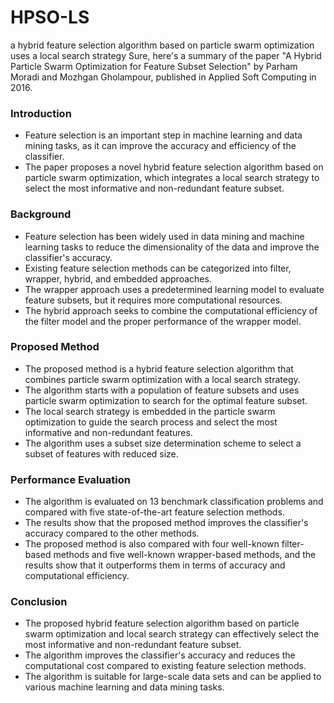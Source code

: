 # HPSO-LS
a hybrid feature selection algorithm based on particle swarm optimization uses a local search strategy
Sure, here's a summary of the paper "A Hybrid Particle Swarm Optimization for Feature Subset Selection" by Parham Moradi and Mozhgan Gholampour, published in Applied Soft Computing in 2016.

### Introduction

* Feature selection is an important step in machine learning and data mining tasks, as it can improve the accuracy and efficiency of the classifier.
* The paper proposes a novel hybrid feature selection algorithm based on particle swarm optimization, which integrates a local search strategy to select the most informative and non-redundant feature subset.

### Background

* Feature selection has been widely used in data mining and machine learning tasks to reduce the dimensionality of the data and improve the classifier's accuracy.
* Existing feature selection methods can be categorized into filter, wrapper, hybrid, and embedded approaches.
* The wrapper approach uses a predetermined learning model to evaluate feature subsets, but it requires more computational resources.
* The hybrid approach seeks to combine the computational efficiency of the filter model and the proper performance of the wrapper model.

### Proposed Method

* The proposed method is a hybrid feature selection algorithm that combines particle swarm optimization with a local search strategy.
* The algorithm starts with a population of feature subsets and uses particle swarm optimization to search for the optimal feature subset.
* The local search strategy is embedded in the particle swarm optimization to guide the search process and select the most informative and non-redundant features.
* The algorithm uses a subset size determination scheme to select a subset of features with reduced size.

### Performance Evaluation

* The algorithm is evaluated on 13 benchmark classification problems and compared with five state-of-the-art feature selection methods.
* The results show that the proposed method improves the classifier's accuracy compared to the other methods.
* The proposed method is also compared with four well-known filter-based methods and five well-known wrapper-based methods, and the results show that it outperforms them in terms of accuracy and computational efficiency.

### Conclusion

* The proposed hybrid feature selection algorithm based on particle swarm optimization and local search strategy can effectively select the most informative and non-redundant feature subset.
* The algorithm improves the classifier's accuracy and reduces the computational cost compared to existing feature selection methods.
* The algorithm is suitable for large-scale data sets and can be applied to various machine learning and data mining tasks.
